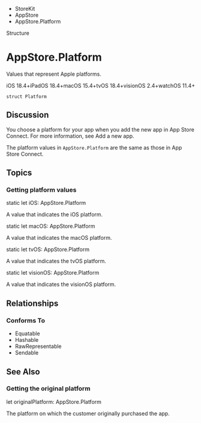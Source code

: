 

- StoreKit
- AppStore
-  AppStore.Platform 

Structure

# AppStore.Platform

Values that represent Apple platforms.

iOS 18.4+iPadOS 18.4+macOS 15.4+tvOS 18.4+visionOS 2.4+watchOS 11.4+

``` source
struct Platform
```

## Discussion

You choose a platform for your app when you add the new app in App Store Connect. For more information, see Add a new app.

The platform values in `AppStore.Platform` are the same as those in App Store Connect.

## Topics

### Getting platform values

static let iOS: AppStore.Platform

A value that indicates the iOS platform.

static let macOS: AppStore.Platform

A value that indicates the macOS platform.

static let tvOS: AppStore.Platform

A value that indicates the tvOS platform.

static let visionOS: AppStore.Platform

A value that indicates the visionOS platform.

## Relationships

### Conforms To

- Equatable
- Hashable
- RawRepresentable
- Sendable

## See Also

### Getting the original platform

let originalPlatform: AppStore.Platform

The platform on which the customer originally purchased the app.

